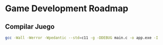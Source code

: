 # Game Development Roadmap

## Compilar Juego

```bash
gcc -Wall -Werror -Wpedantic --std=c11 -g -DDEBUG main.c -o app.exe -I D:/SDL2-2.30.11/include/SDL2 -L D:/SDL2-2.30.11/lib -lmingw32 -lSDL2main -lSDL2 -lSDL2_image -lSDL2_ttf -SDL2_mixer
```
